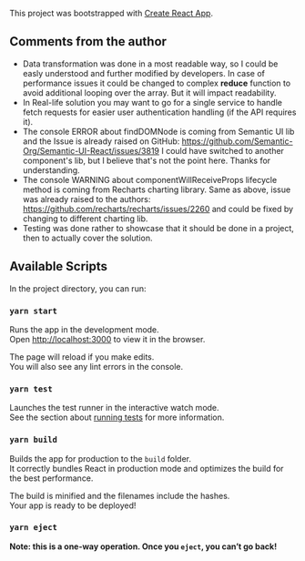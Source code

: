 This project was bootstrapped with [Create React App](https://github.com/facebook/create-react-app).

## Comments from the author

  * Data transformation was done in a most readable way, so I could be easly understood and further modified by developers. In case of performance issues it could be changed to complex **reduce** function to avoid additional looping over the array. But it will impact readability.
  * In Real-life solution you may want to go for a single service to handle fetch requests for easier user authentication handling (if the API requires it).
  * The console ERROR about findDOMNode is coming from Semantic UI lib and the Issue is already raised on GitHub: https://github.com/Semantic-Org/Semantic-UI-React/issues/3819 I could have switched to another component's lib, but I believe that's not the point here. Thanks for understanding.
  * The console WARNING about componentWillReceiveProps lifecycle method is coming from Recharts charting library. Same as above, issue was already raised to the authors: https://github.com/recharts/recharts/issues/2260 and could be fixed by changing to different charting lib.
  * Testing was done rather to showcase that it should be done in a project, then to actually cover the solution.

## Available Scripts

In the project directory, you can run:

### `yarn start`

Runs the app in the development mode.<br />
Open [http://localhost:3000](http://localhost:3000) to view it in the browser.

The page will reload if you make edits.<br />
You will also see any lint errors in the console.

### `yarn test`

Launches the test runner in the interactive watch mode.<br />
See the section about [running tests](https://facebook.github.io/create-react-app/docs/running-tests) for more information.

### `yarn build`

Builds the app for production to the `build` folder.<br />
It correctly bundles React in production mode and optimizes the build for the best performance.

The build is minified and the filenames include the hashes.<br />
Your app is ready to be deployed!

### `yarn eject`

**Note: this is a one-way operation. Once you `eject`, you can’t go back!**



